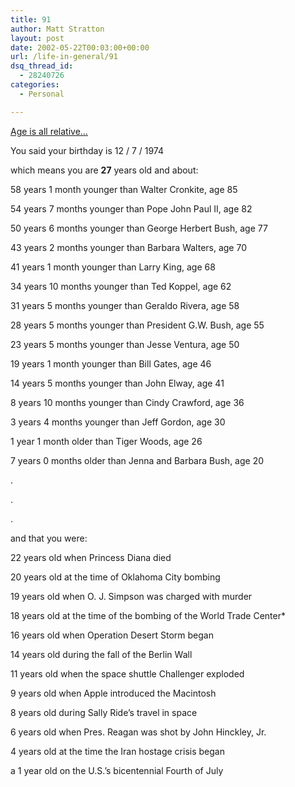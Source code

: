 ```yaml
---
title: 91
author: Matt Stratton
layout: post
date: 2002-05-22T00:03:00+00:00
url: /life-in-general/91
dsq_thread_id:
  - 28240726
categories:
  - Personal

---
```

[Age is all relative&#8230;][1]

You said your birthday is 12 / 7 / 1974
  
which means you are **27** years old and about:
  
58 years 1 month younger than Walter Cronkite, age 85
  
54 years 7 months younger than Pope John Paul II, age 82
  
50 years 6 months younger than George Herbert Bush, age 77
  
43 years 2 months younger than Barbara Walters, age 70
  
41 years 1 month younger than Larry King, age 68
  
34 years 10 months younger than Ted Koppel, age 62
  
31 years 5 months younger than Geraldo Rivera, age 58
  
28 years 5 months younger than President G.W. Bush, age 55
  
23 years 5 months younger than Jesse Ventura, age 50
  
19 years 1 month younger than Bill Gates, age 46
  
14 years 5 months younger than John Elway, age 41
  
8 years 10 months younger than Cindy Crawford, age 36
  
3 years 4 months younger than Jeff Gordon, age 30
  
1 year 1 month older than Tiger Woods, age 26
  
7 years 0 months older than Jenna and Barbara Bush, age 20
  
.
  
.
  
.
  
and that you were:
  
22 years old when Princess Diana died
  
20 years old at the time of Oklahoma City bombing
  
19 years old when O. J. Simpson was charged with murder
  
18 years old at the time of the bombing of the World Trade Center*
  
16 years old when Operation Desert Storm began
  
14 years old during the fall of the Berlin Wall
  
11 years old when the space shuttle Challenger exploded
  
9 years old when Apple introduced the Macintosh
  
8 years old during Sally Ride&#8217;s travel in space
  
6 years old when Pres. Reagan was shot by John Hinckley, Jr.
  
4 years old at the time the Iran hostage crisis began
  
a 1 year old on the U.S.&#8217;s bicentennial Fourth of July

 [1]: http://www.frontiernet.net/~cdm/age1.html